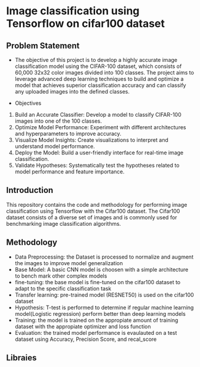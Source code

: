 # Image classification using Tensorflow on cifar100 dataset
## Problem Statement
* The objective of this project is to develop a highly accurate image classification model using the CIFAR-100 dataset, which consists of 60,000 32x32 color images divided into 100 classes. The project aims to leverage advanced deep learning techniques to build and optimize a model that achieves superior classification accuracy and can classify any uploaded images into the defined classes.

* Objectives
1. Build an Accurate Classifier: Develop a model to classify CIFAR-100 images into one of the 100 classes.
2. Optimize Model Performance: Experiment with different architectures and hyperparameters to improve accuracy.
3. Visualize Model Insights: Create visualizations to interpret and understand model performance.
4. Deploy the Model: Build a user-friendly interface for real-time image classification.
5. Validate Hypotheses: Systematically test the hypotheses related to model performance and feature importance.

## Introduction
This repository contains the code and methodology for performing image classification using Tensorflow with the Cifar100 dataset. The Cifar100 dataset consists of a diverse set of images and is commonly used for benchmarking image classification algorithms.

## Methodology
* Data Preprocessing: the Dataset is processed to normalize and augment the images to improve model generalization
* Base Model: A basic CNN model is choosen with a simple architecture to bench mark other complex models
* fine-tuning: the base model is fine-tuned on the cifar100 dataset to adapt to the specific classification task
* Transfer learning: pre-trained model (RESNET50) is used on the cifar100 dataset
* Hypothesis: T-test is performed to determine if regular machine learning model(Logistic regression) perform better than deep learning models
* Training: the model is trained on the appropiate amount of training dataset with the appropiate optimizer and loss function
* Evaluation: the trained model performance is evaulauted on a test dataset using Accuracy, Precision Score, and recal_score

## Libraies

